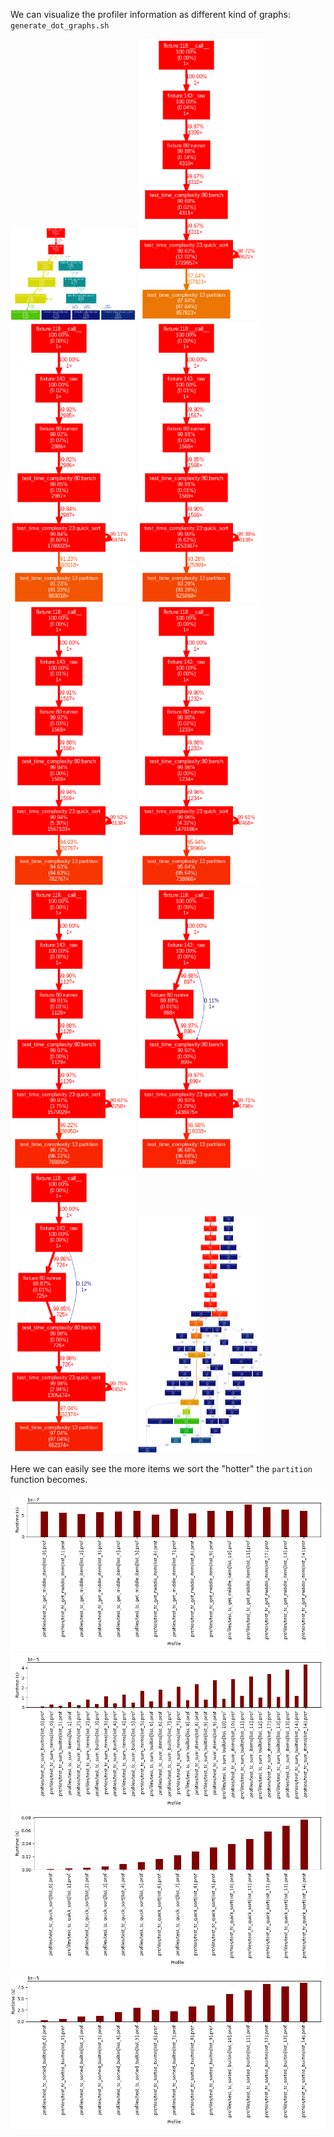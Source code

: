 
We can visualize the profiler information as different kind of graphs: `generate_dot_graphs.sh`

<img src="../assets/test_tc_quick_sort[list_0].prof.png" style="width:200px;"/>
<img src="../assets/test_tc_quick_sort[list_1].prof.png" style="width:200px;"/>
<img src="../assets/test_tc_quick_sort[list_2].prof.png" style="width:200px;"/>
<img src="../assets/test_tc_quick_sort[list_3].prof.png" style="width:200px;"/>
<img src="../assets/test_tc_quick_sort[list_4].prof.png" style="width:200px;"/>
<img src="../assets/test_tc_quick_sort[list_5].prof.png" style="width:200px;"/>
<img src="../assets/test_tc_quick_sort[list_6].prof.png" style="width:200px;"/>
<img src="../assets/test_tc_quick_sort[list_7].prof.png" style="width:200px;"/>
<img src="../assets/test_tc_quick_sort[list_8].prof.png" style="width:200px;"/>
<img src="../assets/test_tc_quick_sort[list_9].prof.png" style="width:200px;"/>

Here we can easily see the more items we sort the "hotter" the `partition` function becomes.



<img src="../assets/profiles_test_tc_get_middle_item.png" />

<img src="../assets/profiles_test_tc_sum.png" />

<img src="../assets/profiles_test_tc_quick_sort.png" />

<img src="../assets/profiles_test_tc_sorted.png" />
